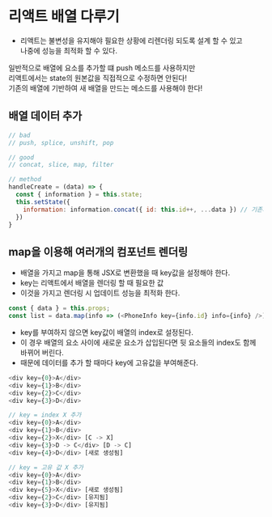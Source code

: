 # 리액트 배열 다루기
- 리액트는 불변성을 유지해야 필요한 상황에 리렌더링 되도록 설계 할 수 있고     
  나중에 성능을 최적화 할 수 있다.

일반적으로 배열에 요소를 추가할 떄 push 메소드를 사용하지만       
리액트에서는 state의 원본값을 직접적으로 수정하면 안된다!        
기존의 배열에 기반하여 새 배열을 만드는 메소드를 사용해야 한다!

## 배열 데이터 추가 

```javascript
// bad
// push, splice, unshift, pop

// good
// concat, slice, map, filter

// method
handleCreate = (data) => {
  const { information } = this.state;
  this.setState({
    information: information.concat({ id: this.id++, ...data }) // 기존의 배열은 유지하면서 요소를 추가함
  })
}
```

## map을 이용해 여러개의 컴포넌트 렌더링
- 배열을 가지고 map을 통해 JSX로 변환했을 때 key값을 설정해야 한다.        
- key는 리액트에서 배열을 렌더링 할 때 필요한 값
- 이것을 가지고 렌더링 시 업데이트 성능을 최적화 한다.

```javascript
const { data } = this.props;
const list = data.map(info => (<PhoneInfo key={info.id} info={info} />));
```

- key를 부여하지 않으면 key값이 배열의 index로 설정된다.
- 이 경우 배열의 요소 사이에 새로운 요소가 삽입된다면 뒷 요소들의 index도 함께 바뀌어 버린다.
- 때문에 데이터를 추가 할 때마다 key에 고유값을 부여해준다. 

```javascript
<div key={0}>A</div>
<div key={1}>B</div>
<div key={2}>C</div>
<div key={3}>D</div>

// key = index X 추가
<div key={0}>A</div>
<div key={1}>B</div>
<div key={2}>X</div> [C -> X]
<div key={3}>D -> C</div> [D -> C]
<div key={4}>D</div> [새로 생성됨]

// key = 고유 값 X 추가
<div key={0}>A</div>
<div key={1}>B</div>
<div key={5}>X</div> [새로 생성됨]
<div key={2}>C</div> [유지됨]
<div key={3}>D</div> [유지됨]
```
